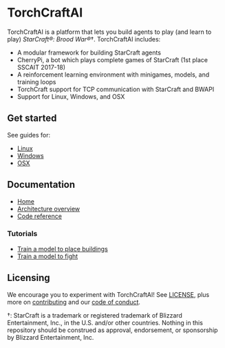 # TorchCraftAI

TorchCraftAI is a platform that lets you build agents to play (and learn to play) *StarCraft®: Brood War®*†. TorchCraftAI includes:
- A modular framework for building StarCraft agents
- CherryPi, a bot which plays complete games of StarCraft (1st place SSCAIT 2017-18)
- A reinforcement learning environment with minigames, models, and training loops
- TorchCraft support for TCP communication with StarCraft and BWAPI
- Support for Linux, Windows, and OSX

## Get started

See guides for:

- [Linux](https://torchcraft.github.io/TorchCraftAI/docs/install-linux.html)
- [Windows](https://torchcraft.github.io/TorchCraftAI/docs/install-windows.html)
- [OSX](https://torchcraft.github.io/TorchCraftAI/docs/install-osx.html)

## Documentation

* [Home](https://torchcraft.github.io/TorchCraftAI)
* [Architecture overview](https://torchcraft.github.io/TorchCraftAI/docs/architecture.html)
* [Code reference](https://torchcraft.github.io/TorchCraftAI/reference/)

### Tutorials

* [Train a model to place buildings](https://torchcraft.github.io/TorchCraftAI/docs/bptut-intro.html)
* [Train a model to fight](https://torchcraft.github.io/TorchCraftAI/docs/microtut-intro.html)

## Licensing

We encourage you to experiment with TorchCraftAI! See [LICENSE](https://github.com/TorchCraft/TorchCraftAI/blob/master/LICENSE), plus more on [contributing](https://github.com/TorchCraft/TorchCraftAI/blob/master/CONTRIBUTING.md) and our [code of conduct](https://github.com/TorchCraft/TorchCraftAI/blob/master/CODE_OF_CONDUCT.md).

†: StarCraft is a trademark or registered trademark of Blizzard Entertainment, Inc., in the U.S. and/or other countries.  Nothing in this repository should be construed as approval, endorsement, or sponsorship by Blizzard Entertainment, Inc.
